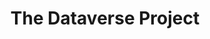 ---
blog: https://dataverse.org/blog
git: https://github.com/IQSS/dataverse
logohandle: dataverse
sort: dataverse
title: The Dataverse Project
twitter: https://x.com/dataverseorg
website: https://dataverse.org/
---